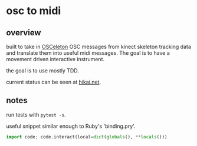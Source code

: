 # osc to midi

## overview

built to take in [OSCeleton](https://github.com/Sensebloom/OSCeleton) OSC messages from kinect skeleton tracking data and translate them into useful midi messages. The goal is to have a movement driven interactive instrument.

the goal is to use mostly TDD.

current status can be seen at [hikai.net](https://hikai.net/posts/kinect_instrument/).

## notes

run tests with `pytest -s`.

useful snippet similar enough to Ruby's 'binding.pry'.

```python
import code; code.interact(local=dict(globals(), **locals()))
```
